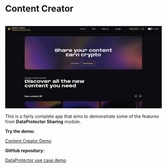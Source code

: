 <script setup>
import { Icon } from '@iconify/vue';
</script>

# Content Creator

<a href="https://demo.iex.ec/content-creator/" target="_blank" rel="noreferrer" style="display: inline-block; margin-top: 20px">
  <img src="/assets/content-creator-screenshot.png" alt="Content Creator screenshot">
</a>

This is a fairly complete app that aims to demonstrate some of the features from
**DataProtector Sharing** module.

**Try the demo:**

<a href="https://demo.iex.ec/content-creator/" target="_blank" rel="noreferrer" class="link-as-block">
  <Icon icon="mdi:art" height="25" style="margin-right: -1px" /> Content Creator Demo
</a>

**GitHub repository:**

<a href="https://github.com/iExecBlockchainComputing/dataprotector-sdk/tree/main/packages/demo/usecase-demo" target="_blank" rel="noreferrer" class="link-as-block">
  <Icon icon="mdi:github" height="24" /> DataProtector use case demo
</a>

